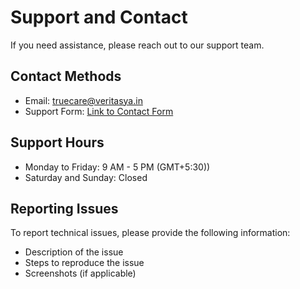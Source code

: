 # Support and Contact

If you need assistance, please reach out to our support team.

## Contact Methods
- Email: [truecare@veritasya.in](mailto:sonetspprt@gmail.com)
- Support Form: [Link to Contact Form](https://docs.google.com/)

## Support Hours
- Monday to Friday: 9 AM - 5 PM (GMT+5:30))
- Saturday and Sunday: Closed

## Reporting Issues
To report technical issues, please provide the following information:
- Description of the issue
- Steps to reproduce the issue
- Screenshots (if applicable)
